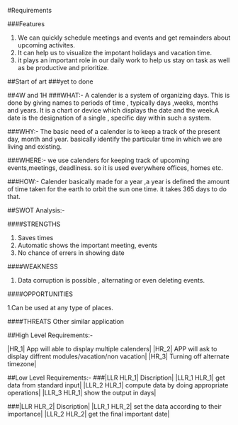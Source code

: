 #Requirements

###Features
1. We can quickly schedule meetings and events and get remainders about upcoming activites.
2. It can help us to visualize the impotant holidays and vacation time.
3. it plays an important role in our daily work to help us stay on task as well as be productive and prioritize.

##Start of art
###yet to done

##4W and 1H
###WHAT:-
A calender is a system of organizing days. This is done by giving names to periods of time , typically days ,weeks, months and years. It is a chart or device which displays the date and the week.A date is the designation of a single , specific day within such a system.

###WHY:-
The basic need of a calender is to keep a track of the present day, month and year. basically identify the particular time in which we are living and existing.

###WHERE:-
we use calenders for keeping track of upcoming events,meetings, deadliness. so it is used everywhere offices, homes etc.

###HOW:-
Calender basically made for a year ,a year is defined the amount of time taken for the earth to orbit the sun one time. it takes 365 days to do that.

##SWOT Analysis:-

####STRENGTHS
1. Saves times
2. Automatic shows the important meeting, events
3. No chance of errers in showing date

####WEAKNESS
1. Data corruption is possible , alternating or even deleting events.

####OPPORTUNITIES

1.Can be used at any type of places.

####THREATS
Other similar application

##High Level Requirements:-

|HR_1| App will able to display multiple calenders|
|HR_2| APP will ask to display diffrent modules/vacation/non vacation|
|HR_3| Turning off alternate timezone|

##Low Level Requirements:-
###|LLR HLR_1| Discription|
|LLR_1 HLR_1| get data from standard input|
|LLR_2 HLR_1| compute data by doing appropriate operations|
|LLR_3 HLR_1| show the output in days|

###|LLR HLR_2| Discription|
|LLR_1 HLR_2| set the data according to their importance|
|LLR_2 HLR_2| get the final important date|

